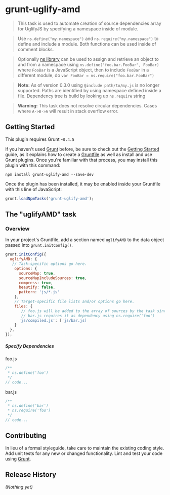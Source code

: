 # grunt-uglify-amd

> This task is used to automate creation of source dependencies array for UglifyJS by specifying a namespace inside of module.

> Use ```ns.define("my.namespace")``` and ```ns.require("my.namespace")``` to define and include a module. Both functions can be used inside of comment blocks.

> Optionally [ns library](https://github.com/logashoff/ns) can be used to assign and retrieve an object to and from a namespace using ```ns.define("foo.bar.FooBar", FooBar)``` where ```FooBar``` is a JavaScript object, then to include ```FooBar``` in a different module, do ```var FooBar = ns.require("foo.bar.FooBar")```

>**Note:** As of version 0.3.0 using ```@include path/to/my.js``` is no longer supported. Paths are identified by using namespace defined inside a file. Dependency tree is build by looking up ``ns.require`` string

>**Warning:** This task does not resolve circular dependencies. Cases where ```A->B->A``` will result in stack overflow error. 

## Getting Started
This plugin requires Grunt `~0.4.5`

If you haven't used [Grunt](http://gruntjs.com/) before, be sure to check out the [Getting Started](http://gruntjs.com/getting-started) guide, as it explains how to create a [Gruntfile](http://gruntjs.com/sample-gruntfile) as well as install and use Grunt plugins. Once you're familiar with that process, you may install this plugin with this command:

```shell
npm install grunt-uglify-amd --save-dev
```

Once the plugin has been installed, it may be enabled inside your Gruntfile with this line of JavaScript:

```js
grunt.loadNpmTasks('grunt-uglify-amd');
```

## The "uglifyAMD" task

### Overview
In your project's Gruntfile, add a section named `uglifyAMD` to the data object passed into `grunt.initConfig()`.

```js
grunt.initConfig({
  uglifyAMD: {
   // Task-specific options go here.
    options: {
      sourceMap: true,
      sourceMapIncludeSources: true,
      compress: true,
      beautify: false,
      pattern: 'js/*.js'
    },
    // Target-specific file lists and/or options go here.
    files: {
       // foo.js will be added to the array of sources by the task since it contains ns.define 
       // bar.js requires it as dependency using ns.require('foo') 
      'js/compiled.js': ['js/bar.js] 
    }
  },
});
```

##### Specify Dependencies

foo.js
```js
/**
 * ns.define('foo')
 */
// code...
```
bar.js
```js
/**
 * ns.define('bar')
 * ns.require('foo')
 */
// code...
```

## Contributing
In lieu of a formal styleguide, take care to maintain the existing coding style. Add unit tests for any new or changed functionality. Lint and test your code using [Grunt](http://gruntjs.com/).

## Release History
_(Nothing yet)_
